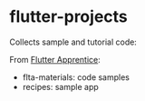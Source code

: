 # flutter-projects

Collects sample and tutorial code:

From [Flutter Apprentice](https://www.raywenderlich.com/books/flutter-apprentice/):
  * flta-materials: code samples
  * recipes: sample app
